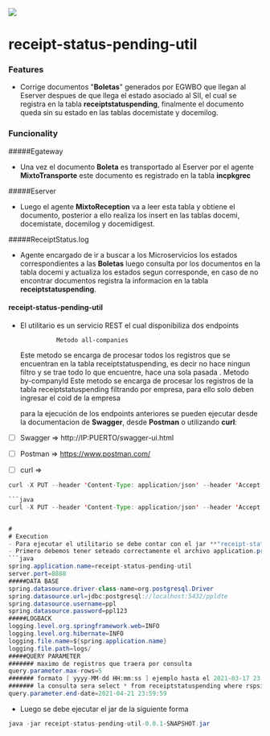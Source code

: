 ![](https://logos-download.com/wp-content/uploads/2020/06/Sovos_Logo.png)
# 
# receipt-status-pending-util

### Features

- Corrige documentos "**Boletas**" generados por EGWBO que llegan al Eserver despues de que llega el estado asociado al SII, el cual se registra en la tabla **receiptstatuspending**, finalmente el documento queda sin su estado en las tablas docemistate y docemilog.

### Funcionality

#####Egateway
- Una vez el documento **Boleta** es transportado al Eserver por el agente **MixtoTransporte** este documento es registrado en la tabla **incpkgrec**

#####Eserver
- Luego el agente **MixtoReception** va a leer esta tabla y obtiene el documento, posterior a ello realiza los insert en las tablas docemi, docemistate, docemilog y docemidigest.

#####ReceiptStatus.log
- Agente encargado de ir a buscar a los Microservicios los estados correspondientes  a las **Boletas**  luego consulta por los documentos en la tabla docemi y actualiza los estados segun corresponde, en caso de no encontrar documentos registra la informacion en la tabla **receiptstatuspending**.
 
#### receipt-status-pending-util
- El utilitario es un servicio REST el cual disponibiliza dos endpoints 

				Metodo all-companies 
	Este metodo se encarga de procesar todos los registros que se encuentran en la tabla receiptstatuspending, es decir no hace ningun filtro y se trae todo lo que encuentre, hace una sola pasada .
				Metodo by-companyId
	Este metodo se encarga de procesar los registros de la tabla receiptstatuspending filtrando por empresa, para ello solo deben ingresar el coid de la empresa

	para la ejecución de los endpoints anteriores se pueden ejecutar desde la documentacion de **Swagger**, desde **Postman** o utilizando **curl**:
	
- [ ] Swagger => http://IP:PUERTO/swagger-ui.html   

- [ ] Postman => https://www.postman.com/

- [ ] curl  =>

```java
curl -X PUT --header 'Content-Type: application/json' --header 'Accept: application/json' 'http://localhost:8888/app/v1/process/all-companies'```

```java
curl -X PUT --header 'Content-Type: application/json' --header 'Accept: application/json' 'http://localhost:8888/app/v1/process/10'```


# 
# Execution
- Para ejecutar el utilitario se debe contar con el jar **"receipt-status-pending-util-0.0.1-SNAPSHOT.jar"** y el archivo **application.properties**
- Primero debemos tener seteado correctamente el archivo application.properties
```java
spring.application.name=receipt-status-pending-util
server.port=8888
#####DATA BASE
spring.datasource.driver-class-name=org.postgresql.Driver
spring.datasource.url=jdbc:postgresql://localhost:5432/ppldte
spring.datasource.username=ppl
spring.datasource.password=ppl123
#####LOGBACK
logging.level.org.springframework.web=INFO
logging.level.org.hibernate=INFO
logging.file.name=${spring.application.name}
logging.file.path=logs/
#####QUERY PARAMETER
####### maximo de registros que traera por consulta
query.parameter.max-rows=5
####### formato [ yyyy-MM-dd HH:mm:ss ] ejemplo hasta el 2021-03-17 23:59:59
####### la consulta sera select * from receiptstatuspending where rspsiisenttime < '2021-03-17 23:59:59' 
query.parameter.end-date=2021-04-21 23:59:59
```
- Luego se debe ejecutar el jar de la siguiente forma
````java
java -jar receipt-status-pending-util-0.0.1-SNAPSHOT.jar
````